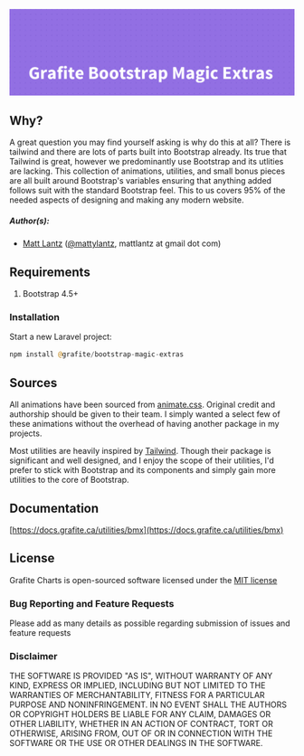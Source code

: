 ![Grafite Bootstrap Magic Extras](GrafiteBootstrapMagicExtras-banner.png)

## Why?

A great question you may find yourself asking is why do this at all? There is tailwind and there are lots of parts built into Bootstrap already. Its true that Tailwind is great, however we predominantly use Bootstrap and its utlities are lacking. This collection of animations, utilities, and small bonus pieces are all built around Bootstrap's variables ensuring that anything added follows suit with the standard Bootstrap feel. This to us covers 95% of the needed aspects of designing and making any modern website.

##### Author(s):
* [Matt Lantz](https://github.com/mlantz) ([@mattylantz](http://twitter.com/mattylantz), mattlantz at gmail dot com)

## Requirements

1. Bootstrap 4.5+

### Installation

Start a new Laravel project:
```php
npm install @grafite/bootstrap-magic-extras
```

## Sources

All animations have been sourced from [animate.css](https://github.com/animate-css/). Original credit and authorship should be given to their team. I simply wanted a select few of these animations without the overhead of having another package in my projects.

Most utilities are heavily inspired by [Tailwind](https://tailwindcss.com). Though their package is significant and well designed, and I enjoy the scope of their utilities, I'd prefer to stick with Bootstrap and its components and simply gain more utilities to the core of Bootstrap.

## Documentation

[https://docs.grafite.ca/utilities/bmx](https://docs.grafite.ca/utilities/bmx)

## License
Grafite Charts is open-sourced software licensed under the [MIT license](http://opensource.org/licenses/MIT)

### Bug Reporting and Feature Requests
Please add as many details as possible regarding submission of issues and feature requests

### Disclaimer
THE SOFTWARE IS PROVIDED "AS IS", WITHOUT WARRANTY OF ANY KIND, EXPRESS OR IMPLIED, INCLUDING BUT NOT LIMITED TO THE WARRANTIES OF MERCHANTABILITY, FITNESS FOR A PARTICULAR PURPOSE AND NONINFRINGEMENT. IN NO EVENT SHALL THE AUTHORS OR COPYRIGHT HOLDERS BE LIABLE FOR ANY CLAIM, DAMAGES OR OTHER LIABILITY, WHETHER IN AN ACTION OF CONTRACT, TORT OR OTHERWISE, ARISING FROM, OUT OF OR IN CONNECTION WITH THE SOFTWARE OR THE USE OR OTHER DEALINGS IN THE SOFTWARE.

